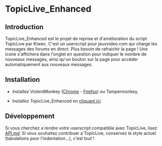 # TopicLive_Enhanced

## Introduction

TopicLive_Enhanced est le projet de reprise et d'amélioration du script TopicLive par Kiwec.
C'est un userscript pour jeuxvideo.com qui charge les messages des forums en direct. Plus besoin de rafraichir la page !
Une icone s'affichera dans l'onglet en question pour indiquer le nombre de nouveaux messages, ainsi qu'un bouton sur la page pour accéder automatiquement aux nouveaux messages.

## Installation

- Installez ViolentMonkey ([Chrome](https://chrome.google.com/webstore/detail/violentmonkey/jinjaccalgkegednnccohejagnlnfdag) - [Firefox](https://addons.mozilla.org/firefox/addon/violentmonkey)) ou Tampermonkey.

- Installez TopicLive_Enhanced en [cliquant ici](https://github.com/moyaona/TopicLive_Enhanced/raw/main/TopicLive_Enhanced.user.js)

## Développement

Si vous cherchez а̀ rendre votre userscript compatible avec TopicLive, lisez [API.md](https://git.kiwec.net/kiwec/TopicLive/src/master/API.md).
Si vous souhaitez contribuer а̀ TopicLive, conservez le style actuel (tabulations pour l'indentation...), c'est tout !
